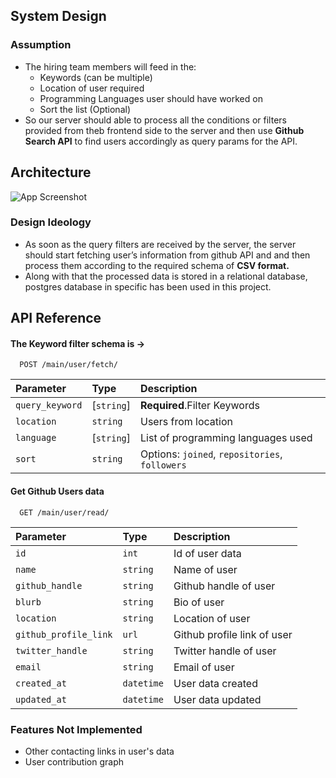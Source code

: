 ## System Design

### Assumption

- The hiring team members will feed in the:
    - Keywords (can be multiple)
    - Location of user required
    - Programming Languages user should have worked on
    - Sort the list (Optional)
- So our server should able to process all the conditions or filters provided from theb frontend side to the server and then use ******Github Search API****** to find users accordingly as query params for the API.


## Architecture

![App Screenshot](https://imgur.com/a/hNUK7Br)

### Design Ideology

- As soon as the query filters are received by the server, the server should start fetching user’s information from github API and and then process them according to the required schema of **CSV format.**
- Along with that the processed data is stored in a relational database, postgres database in specific has been used in this project.
## API Reference

#### The Keyword filter schema is →


```http
  POST /main/user/fetch/
```

| Parameter | Type     | Description                |
| :-------- | :------- | :------------------------- |
| `query_keyword` | [`string`] | **Required**.Filter Keywords  |
| `location` | `string` |  Users from location |
| `language` | [`string`] |  List of programming languages used |
| `sort` | `string` |  Options: `joined`, `repositories`, `followers` |

#### Get Github Users data 

```http
  GET /main/user/read/
```

| Parameter | Type     | Description                       |
| :-------- | :------- | :-------------------------------- |
| `id`      | `int` |  Id of user data |
| `name`      | `string` |  Name of user |
| `github_handle`      | `string` |  Github handle of user |
| `blurb`      | `string` |  Bio of user  |
| `location`      | `string` |  Location of user  |
| `github_profile_link`      | `url` |  Github profile link of user  |
| `twitter_handle`      | `string` |  Twitter handle of user  |
| `email`      | `string` |  Email of user  |
| `created_at`      | `datetime` |  User data created  |
| `updated_at`      | `datetime` |  User data updated  |


### Features Not Implemented

- Other contacting links in user's data
- User contribution graph


